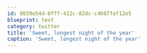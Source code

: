 ```yaml
---
id: 0039e54d-0fff-412c-82dc-c4b97fef12e5
blueprint: text
category: twitter
title: 'Sweet, longest night of the year'
caption: 'Sweet, longest night of the year'
---
```

